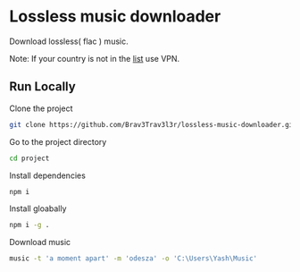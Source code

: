 
# Lossless music downloader
Download lossless( flac ) music.

Note: If your country is not in the [list](https://support.deezer.com/hc/en-gb/articles/115003749449-List-Of-Countries-Deezer-Is-Available-In) use VPN.
## Run Locally

Clone the project

```bash
git clone https://github.com/Brav3Trav3l3r/lossless-music-downloader.git project
```

Go to the project directory

```bash
cd project
```

Install dependencies

```bash
npm i
```

Install gloabally

```bash
npm i -g .
```

Download music

```bash
music -t 'a moment apart' -m 'odesza' -o 'C:\Users\Yash\Music'
```

